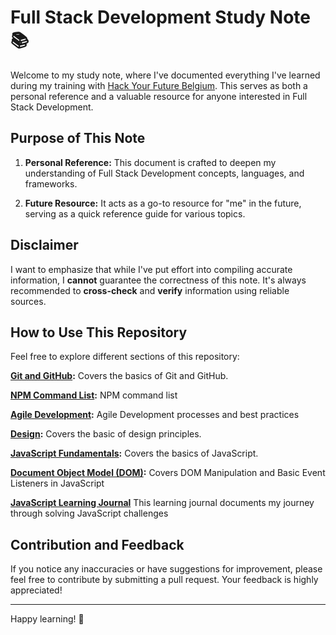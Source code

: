 # Full Stack Development Study Note 📚

Welcome to my study note, where I've documented everything I've learned during my training with [Hack Your Future Belgium](https://github.com/HYF-Class22). This serves as both a personal reference and a valuable resource for anyone interested in Full Stack Development.

## Purpose of This Note

1. **Personal Reference:** This document is crafted to deepen my understanding of Full Stack Development concepts, languages, and frameworks.

2. **Future Resource:** It acts as a go-to resource for "me" in the future, serving as a quick reference guide for various topics.

## Disclaimer

I want to emphasize that while I've put effort into compiling accurate information, I **cannot** guarantee the correctness of this note. It's always recommended to **cross-check** and **verify** information using reliable sources.

## How to Use This Repository

Feel free to explore different sections of this repository:

**[Git and GitHub](https://github.com/jgchoti/studynote/blob/main/basiccommand/git.md):** Covers the basics of Git and GitHub.

**[NPM Command List](https://github.com/jgchoti/studynote/blob/main/basiccommand/npm.md):** NPM command list

**[Agile Development](https://github.com/jgchoti/studynote/tree/main/agile-development):** Agile Development processes and best practices

**[Design](https://github.com/jgchoti/studynote/tree/main/design):** Covers the basic of design principles.

**[JavaScript Fundamentals](https://github.com/jgchoti/studynote/tree/main/learning-js):** Covers the basics of JavaScript.

**[Document Object Model (DOM)](https://github.com/jgchoti/studynote/blob/main/dom/):** Covers DOM Manipulation and Basic Event Listeners in JavaScript

**[JavaScript Learning Journal](https://github.com/jgchoti/studynote/blob/main/js-learning-journal/README.md)** This learning journal documents my journey through solving JavaScript challenges

<!-- - **[Backend Technologies](link-to-backend-technologies):** Explores server-side development using Node.js, Express, and more. -->
<!-- - **[Frontend Technologies](link-to-frontend-technologies):** Dives into client-side development with HTML, CSS, and popular frameworks. -->
<!-- - **[Database Management](link-to-database-management):** Discusses database concepts and practical usage. -->

## Contribution and Feedback

If you notice any inaccuracies or have suggestions for improvement, please feel free to contribute by submitting a pull request. Your feedback is highly appreciated!

---

Happy learning! 🚀
